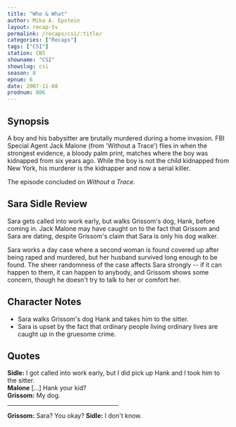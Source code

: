 ```yaml
---
title: "Who & What"
author: Mika A. Epstein
layout: recap-tv
permalink: /recaps/csi/:title/
categories: ["Recaps"]
tags: ["CSI"]
station: CBS
showname: "CSI"
showslug: csi
season: 8
epnum: 6  
date: 2007-11-08
prodnum: 806  
---
```


## Synopsis

A boy and his babysitter are brutally murdered during a home invasion. FBI Special Agent Jack Malone (from 'Without a Trace') flies in when the strongest evidence, a bloody palm print, matches where the boy was kidnapped from six years ago. While the boy is not the child kidnapped from New York, his murderer is the kidnapper and now a serial killer.

The episode concluded on _Without a Trace._

## Sara Sidle Review

Sara gets called into work early, but walks Grissom's dog, Hank, before coming in. Jack Malone may have caught on to the fact that Grissom and Sara are dating, despite Grissom's claim that Sara is only his dog walker.

Sara works a day case where a second woman is found covered up after being raped and murdered, but her husband survived long enough to be found. The sheer randomness of the case affects Sara strongly -- if it can happen to them, it can happen to anybody, and Grissom shows some concern, though he doesn't try to talk to her or comfort her.

## Character Notes

* Sara walks Grissom's dog Hank and takes him to the sitter.  
* Sara is upset by the fact that ordinary people living ordinary lives are caught up in the gruesome crime.

## Quotes

**Sidle:** I got called into work early, but I did pick up Hank and I took him to the sitter.  
**Malone** [...] Hank your kid?  
**Grissom:** My dog.

<hr width=50%>

**Grissom:** Sara? You okay?
**Sidle:** I don't know.